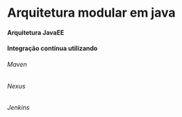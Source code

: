 Arquitetura modular em java
===

<h4>Arquitetura JavaEE</h4>
<h4>Integração contínua utilizando</h4>
<h6>Maven</h6>
<h6>Nexus</h6>
<h6>Jenkins</h6>
